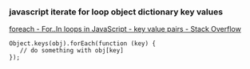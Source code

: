 ###  javascript iterate for loop object dictionary key values


[foreach - For..In loops in JavaScript - key value pairs - Stack Overflow](https://stackoverflow.com/questions/7241878/for-in-loops-in-javascript-key-value-pairs "foreach - For..In loops in JavaScript - key value pairs - Stack Overflow")


 

```
Object.keys(obj).forEach(function (key) {
   // do something with obj[key]
});
```
